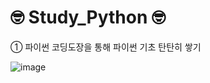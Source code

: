 <h1>🤓  Study_Python  🤓</h1>

①  파이썬 코딩도장을 통해 파이썬 기초 탄탄히 쌓기

![image](https://user-images.githubusercontent.com/117002193/224486144-cda3af84-ae29-4b19-8ec8-bb972d75bb58.png)
